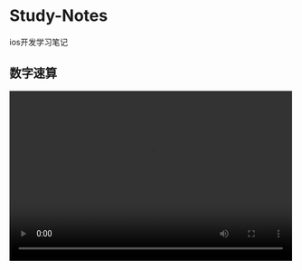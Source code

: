 # Study-Notes
ios开发学习笔记
## 数字速算
<video src="" controls="controls" width="500" height="300">您的浏览器不支持播放视频！</video>
